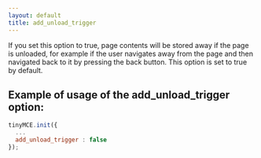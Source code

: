```yaml
---
layout: default
title: add_unload_trigger
---
```


If you set this option to true, page contents will be stored away if the page is unloaded, for example if the user navigates away from the page and then navigated back to it by pressing the back button. This option is set to true by default.

## Example of usage of the add_unload_trigger option:

```js
tinyMCE.init({
  ...
  add_unload_trigger : false
});
```
